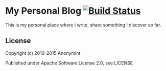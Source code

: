 My Personal Blog [![Build Status](https://travis-ci.org/anonymint/anonymint.github.com.png?branch=master)](https://travis-ci.org/anonymint/anonymint.github.com)
=======

This is my personal place where i write, share something I discover so far.


License
-------

Copyright (c) 2010-2015 Anonymint

Published under Apache Software License 2.0, see LICENSE